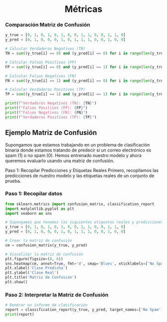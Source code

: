 <h1 align="center">Métricas</h1>

### Comparación Matriz de Confusión
```python
y_true = [0, 1, 0, 1, 0, 1, 0, 0, 1, 1, 0, 0, 1, 1, 0]
y_pred = [0, 1, 0, 0, 0, 1, 0, 1, 1, 1, 0, 0, 1, 0, 0]

# Calcular Verdaderos Negativos (TN)
TN = sum((y_true[i] == 0) and (y_pred[i] == 0) for i in range(len(y_true)))

# Calcular Falsos Positivos (FP)
FP = sum((y_true[i] == 0) and (y_pred[i] == 1) for i in range(len(y_true)))

# Calcular Falsos Negativos (FN)
FN = sum((y_true[i] == 1) and (y_pred[i] == 0) for i in range(len(y_true)))

# Calcular Verdaderos Positivos (TP)
TP = sum((y_true[i] == 1) and (y_pred[i] == 1) for i in range(len(y_true)))

print(f"Verdaderos Negativos (TN): {TN}")
print(f"Falsos Positivos (FP): {FP}")
print(f"Falsos Negativos (FN): {FN}")
print(f"Verdaderos Positivos (TP): {TP}")
```

## Ejemplo Matriz de Confusión

Supongamos que estamos trabajando en un problema de clasificación binaria donde estamos tratando de predecir si un correo electrónico es spam (1) o no spam (0). Hemos entrenado nuestro modelo y ahora queremos evaluarlo usando una matriz de confusión.

Paso 1: Recopilar Predicciones y Etiquetas Reales
Primero, recopilamos las predicciones de nuestro modelo y las etiquetas reales de un conjunto de prueba.

### Paso 1: Recopilar datos
```python
from sklearn.metrics import confusion_matrix, classification_report
import matplotlib.pyplot as plt
import seaborn as sns

# Supongamos que tenemos las siguientes etiquetas reales y predicciones del modelo
y_true = [0, 1, 0, 1, 0, 1, 0, 0, 1, 1, 0, 0, 1, 1, 0]
y_pred = [0, 1, 0, 0, 0, 1, 0, 1, 1, 1, 0, 0, 1, 0, 0]

# Crear la matriz de confusión
cm = confusion_matrix(y_true, y_pred)

# Visualizar la matriz de confusión
plt.figure(figsize=(8, 6))
sns.heatmap(cm, annot=True, fmt='d', cmap='Blues', xticklabels=['No Spam', 'Spam'], yticklabels=['No Spam', 'Spam'])
plt.xlabel('Clase Predicha')
plt.ylabel('Clase Real')
plt.title('Matriz de Confusión')
plt.show()


```

### Paso 2: Interpretar la Matriz de Confusión
```python
# Generar un informe de clasificación
report = classification_report(y_true, y_pred, target_names=['No Spam', 'Spam'])
print(report)
```


